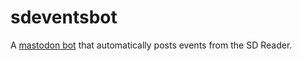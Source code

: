 # sdeventsbot

A <a rel="me" href="https://mastodon.social/@sdmusiceventsbot">mastodon bot</a>
 that automatically posts events from the SD Reader.


